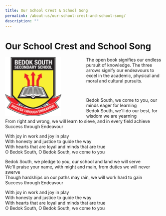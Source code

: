```yaml
---
title: Our School Crest & School Song
permalink: /about-us/our-school-crest-and-school-song/
description: ""
---
```


Our School Crest and School Song
===================================


<img src="/images/schlogo.png" style="width:180px;height:190px;margin-right:80px;" align = "left"> 



The open book signifies our endless pursuit of knowledge. The three arrows signify our endeavours to excel in the academic, physical and moral and cultural pursuits.



<br>			






Bedok South, we come to you, our minds eager for learning  
Bedok South, we'll do our best, for wisdom we are yearning  
From right and wrong, we will learn to sieve, and in every field achieve   
Success through Endeavour  
  
With joy in work and joy in play   
With honesty and justice to guide the way   
With hearts that are loyal and minds that are true   
O Bedok South, O Bedok South, we come to you   
  
Bedok South, we pledge to you, our school and land we will serve   
We'll praise your name, with might and main, from duties we will never swerve  
Though hardships on our paths may rain, we will work hard to gain   
Success through Endeavour   
  
With joy in work and joy in play   
With honesty and justice to guide the way   
With hearts that are loyal and minds that are true   
O Bedok South, O Bedok South, we come to you